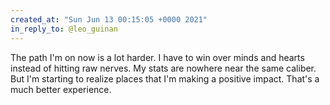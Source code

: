 ```yaml
---
created_at: "Sun Jun 13 00:15:05 +0000 2021"
in_reply_to: @leo_guinan
---
```


The path I'm on now is a lot harder. I have to win over minds and hearts instead of hitting raw nerves. My stats are nowhere near the same caliber. But I'm starting to realize places that I'm making a positive impact. That's a much better experience.